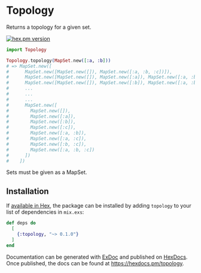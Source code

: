 # Topology

Returns a topology for a given set.

[![hex.pm version](https://img.shields.io/hexpm/v/topology.svg)](https://hex.pm/packages/topology)

```elixir
import Topology

Topology.topology(MapSet.new([:a, :b]))
# => MapSet.new([
#      MapSet.new([MapSet.new([]), MapSet.new([:a, :b, :c])]),
#      MapSet.new([MapSet.new([]), MapSet.new([:a]), MapSet.new([:a, :b, :c])]),
#      MapSet.new([MapSet.new([]), MapSet.new([:b]), MapSet.new([:a, :b, :c])]),
#      ...
#      ...
#      ...
#      MapSet.new([
#        MapSet.new([]),
#        MapSet.new([:a]),
#        MapSet.new([:b]),
#        MapSet.new([:c]),
#        MapSet.new([:a, :b]),
#        MapSet.new([:a, :c]),
#        MapSet.new([:b, :c]),
#        MapSet.new([:a, :b, :c])
#      ])
#    ])
```

Sets must be given as a MapSet.

## Installation

If [available in Hex](https://hex.pm/docs/publish), the package can be installed
by adding `topology` to your list of dependencies in `mix.exs`:

```elixir
def deps do
  [
    {:topology, "~> 0.1.0"}
  ]
end
```

Documentation can be generated with [ExDoc](https://github.com/elixir-lang/ex_doc)
and published on [HexDocs](https://hexdocs.pm). Once published, the docs can
be found at <https://hexdocs.pm/topology>.
